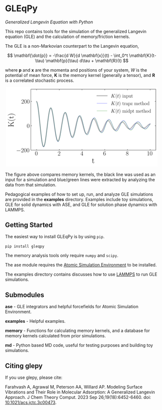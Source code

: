 GLEqPy
======

*Generalized Langevin Equation with Python*

This repo contains tools for the simulation of the generalized Langevin equation (GLE) and 
the calculation of memory/friction kernels. 

The GLE is a non-Markovian counterpart to the Langevin equation,

$$ \mathbf{\dot{p}} = -\frac{d W}{d \mathbf{x}}(t) - \int_0^t \mathbf{K}(t-\tau) \mathbf{p}(\tau) d\tau + \mathbf{R}(t) $$

where $\mathbf{p}$ and $\mathbf{x}$ are the momenta and positions of your system, $W$ is 
the potential of mean force, $\mathbf{K}$ is the memory kernel (generally a tensor), 
and $\mathbf{R}$ is a correlated stochastic process. 

<p align="center">
<img src="https://raw.githubusercontent.com/afarahva/gleqpy/main/examples/1D/memory.png" width="500">
</p>

The figure above compares memory kernels, the black line was used as an input for a 
simulation and blue/green lines were extracted by analyzing the data from that simulation.

Pedagogical examples of how to set up, run, and analyze GLE simulations are provided in the 
**examples** directory. Examples include toy simulations, GLE for solid dynamics with ASE, 
and GLE for solution phase dynamics with LAMMPS.


Getting Started
---------------

The easiest way to install GLEqPy is by using `pip`.

`pip install gleqpy`

The memory analysis tools only require `numpy` and `scipy`.

The ase module requires the [Atomic Simulation Environment](https://wiki.fysik.dtu.dk/ase/index.html)
to be installed.

The examples directory contains discusses how to use [LAMMPS](https://www.lammps.org/) to run GLE simulations.

 
Submodules
----------

**ase** - GLE integrators and helpful forcefields for Atomic Simulation Environment. 

**examples** - Helpful examples.

**memory** - Functions for calculating memory kernels, and a database for memory kernels 
calculated from prior simulations. 

**md** - Python based MD code, useful for testing purposes and building toy simulations.


Citing glepy
------------
If you use glepy, please cite: 

Farahvash A, Agrawal M, Peterson AA, Willard AP. Modeling Surface Vibrations and Their Role in Molecular Adsorption: A Generalized Langevin Approach. J Chem Theory Comput. 2023 Sep 26;19(18):6452-6460. doi: [10.1021/acs.jctc.3c00473](10.1021/acs.jctc.3c00473).
